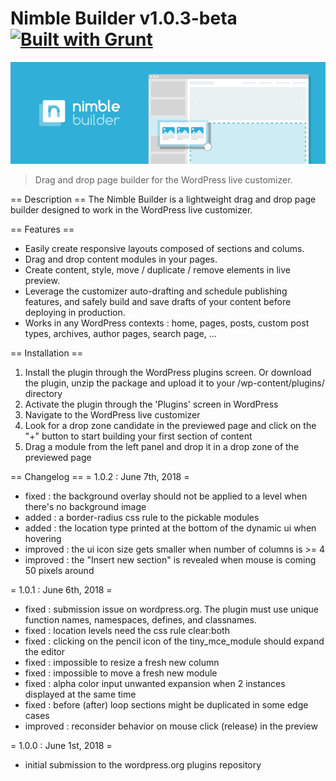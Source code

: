 # Nimble Builder v1.0.3-beta [![Built with Grunt](https://cdn.gruntjs.com/builtwith.png)](http://gruntjs.com/)
![Nimble Builder](/nimble.jpg)

> Drag and drop page builder for the WordPress live customizer.

== Description ==
The Nimble Builder is a lightweight drag and drop page builder designed to work in the WordPress live customizer.

== Features ==
* Easily create responsive layouts composed of sections and colums.
* Drag and drop content modules in your pages.
* Create content, style, move / duplicate / remove elements in live preview.
* Leverage the customizer auto-drafting and schedule publishing features, and safely build and save drafts of your content before deploying in production.
* Works in any WordPress contexts : home, pages, posts, custom post types, archives, author pages, search page, ...

== Installation ==
1. Install the plugin through the WordPress plugins screen. Or download the plugin, unzip the package and upload it to your /wp-content/plugins/ directory
2. Activate the plugin through the 'Plugins' screen in WordPress
3. Navigate to the WordPress live customizer
4. Look for a drop zone candidate in the previewed page and click on the "+" button to start building your first section of content
5. Drag a module from the left panel and drop it in a drop zone of the previewed page

== Changelog ==
= 1.0.2 : June 7th, 2018 =
* fixed : the background overlay should not be applied to a level when there's no background image
* added : a border-radius css rule to the pickable modules
* added : the location type printed at the bottom of the dynamic ui when hovering
* improved : the ui icon size gets smaller when number of columns is >= 4
* improved : the "Insert new section" is revealed when mouse is coming 50 pixels around

= 1.0.1 : June 6th, 2018 =
* fixed : submission issue on wordpress.org. The plugin must use unique function names, namespaces, defines, and classnames.
* fixed : location levels need the css rule clear:both
* fixed : clicking on the pencil icon of the tiny_mce_module should expand the editor
* fixed : impossible to resize a fresh new column
* fixed : impossible to move a fresh new module
* fixed : alpha color input unwanted expansion when 2 instances displayed at the same time
* fixed : before (after) loop sections might be duplicated in some edge cases
* improved : reconsider behavior on mouse click (release) in the preview

= 1.0.0 : June 1st, 2018 =
* initial submission to the wordpress.org plugins repository
